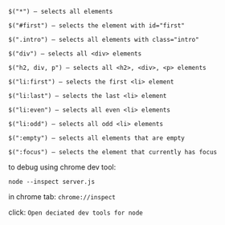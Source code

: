 


 `$("*") — selects all elements`
 
 `$("#first") — selects the element with id="first"`
 
 `$(".intro") — selects all elements with class="intro"`
 
 `$("div") — selects all <div> elements`
 
 `$("h2, div, p") — selects all <h2>, <div>, <p> elements`
 
 `$("li:first") — selects the first <li> element`
 
 `$("li:last") — selects the last <li> element`
 
 `$("li:even") — selects all even <li> elements`
 
 `$("li:odd") — selects all odd <li> elements`
 
 `$(":empty") — selects all elements that are empty`
 
 `$(":focus") — selects the element that currently has focus`


to debug using chrome dev tool:

`node --inspect server.js`

in chrome tab: `chrome://inspect`

click: `Open deciated dev tools for node`

